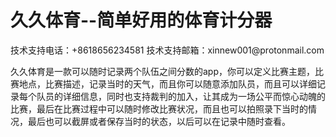 # 久久体育--简单好用的体育计分器
 
<p>技术支持电话：+8618656234581  技术支持邮箱：xinnew001@protonmail.com</p>

久久体育是一款可以随时记录两个队伍之间分数的app，你可以定义比赛主题，比赛地点，比赛描述，记录当时的天气，而且你可以随意添加队员，而且可以详细记录每个队员的详细信息，同时也支持裁判的加入，让其成为一场公平而惊心动魄的比赛，最后在比赛过程中可以随时修改比赛状况，而且也可以拍照录下当时的情况，最后也可以截屏或者保存当时的状态，以后可以在记录中随时查看。
